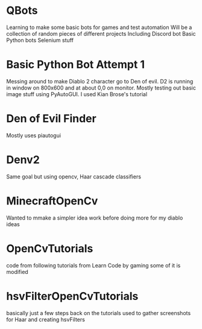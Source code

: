 # QBots
Learning to make some basic bots for games and test automation
Will be a collection of random pieces of different projects 
Including
	Discord bot
 	Basic Python bots
  Selenium stuff




# Basic Python Bot Attempt 1
  Messing around to make Diablo 2 character go to Den of evil. D2 is running in window on 800x600 and at about 0,0 on monitor. Mostly testing out basic image stuff using PyAutoGUI. I used     Kian Brose's tutorial
  
  
 # Den of Evil Finder
   Mostly uses piautogui
 # Denv2
   Same goal but using opencv, Haar cascade classifiers 
   
  # MinecraftOpenCv
  Wanted to mmake a simpler idea work before doing more for my diablo ideas
   
 # OpenCvTutorials
   code from following tutorials from Learn Code by gaming some of it is modified
   
  # hsvFilterOpenCvTutorials
  basically just a few steps back on the tutorials used to gather screenshots for Haar and creating hsvFilters 
